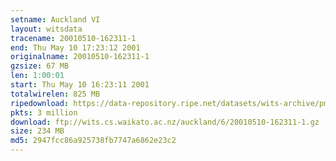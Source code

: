 ```yaml
---
setname: Auckland VI
layout: witsdata
tracename: 20010510-162311-1
end: Thu May 10 17:23:12 2001
originalname: 20010510-162311-1
gzsize: 67 MB
len: 1:00:01
start: Thu May 10 16:23:11 2001
totalwirelen: 825 MB
ripedownload: https://data-repository.ripe.net/datasets/wits-archive/pma/long/auck/6//20010510-162311-1.gz
pkts: 3 million
download: ftp://wits.cs.waikato.ac.nz/auckland/6/20010510-162311-1.gz
size: 234 MB
md5: 2947fcc86a925738fb7747a6862e23c2
---
```

